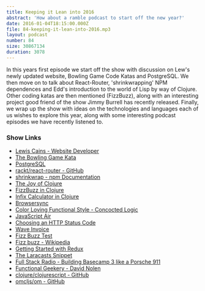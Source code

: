 ```yaml
---
title: Keeping it Lean into 2016
abstract: 'How about a ramble podcast to start off the new year?'
date: 2016-01-04T18:15:00.000Z
file: 84-keeping-it-lean-into-2016.mp3
layout: podcast
number: 84
size: 30867134
duration: 3078
---
```


In this years first episode we start off the show with discussion on Lew's newly updated website, Bowling Game Code Katas and PostgreSQL.
We then move on to talk about React-Router, 'shrinkwrapping' NPM dependences and Edd's introduction to the world of Lisp by way of Clojure.
Other coding katas are then mentioned (FizzBuzz), along with an interesting project good friend of the show Jimmy Burrell has recently released.
Finally, we wrap up the show with ideas on the technologies and languages each of us wishes to explore this year, along with some interesting podcast episodes we have recently listened to.

### Show Links

- [Lewis Cains - Website Developer](http://lcainswebdeveloper.co.uk/)
- [The Bowling Game Kata](http://butunclebob.com/ArticleS.UncleBob.TheBowlingGameKata)
- [PostgreSQL](http://www.postgresql.org/)
- [rackt/react-router - GitHub](https://github.com/rackt/react-router)
- [shrinkwrap - npm Documentation](https://docs.npmjs.com/cli/shrinkwrap)
- [The Joy of Clojure](https://www.manning.com/books/the-joy-of-clojure)
- [FizzBuzz in Clojure](http://eddmann.com/posts/fizzbuzz-in-clojure/)
- [Infix Calculator in Clojure](http://eddmann.com/posts/infix-calculator-in-clojure/)
- [Browsersync](https://www.browsersync.io/)
- [Color Loving Functional Style - Concocted Logic](http://concoctedlogic.com/color-loving-functional-style/)
- [JavaScript Air](http://javascriptair.com/)
- [Choosing an HTTP Status Code](http://racksburg.com/choosing-an-http-status-code/)
- [Wave Invoice](https://www.waveapps.com/invoice/)
- [Fizz Buzz Test](http://c2.com/cgi/wiki?FizzBuzzTest)
- [Fizz buzz - Wikipedia](https://en.wikipedia.org/wiki/Fizz_buzz)
- [Getting Started with Redux](https://egghead.io/series/getting-started-with-redux)
- [The Laracasts Snippet](https://laracasts.simplecast.fm/)
- [Full Stack Radio - Building Basecamp 3 like a Porsche 911](http://www.fullstackradio.com/32)
- [Functional Geekery - David Nolen](https://www.functionalgeekery.com/episode-40-david-nolen/)
- [clojure/clojurescript - GitHub](https://github.com/clojure/clojurescript)
- [omcljs/om - GitHub](https://github.com/omcljs/om)
